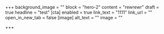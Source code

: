 +++
background_image = ""
block = "hero-2"
content = "rewrewr"
draft = true
headline = "test"
[cta]
enabled = true
link_text = "1111"
link_url = ""
open_in_new_tab = false
[image]
alt_text = ""
image = ""

+++
